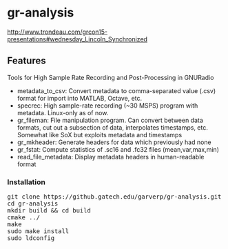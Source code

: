 # gr-analysis
http://www.trondeau.com/grcon15-presentations#wednesday_Lincoln_Synchronized
## Features
Tools for High Sample Rate Recording and Post-Processing in GNURadio
+ metadata_to_csv: Convert metadata to comma-separated value (.csv) format for import into MATLAB, Octave, etc.
+ specrec: High sample-rate recording (~30 MSPS) program with metadata. Linux-only as of now.
+ gr_fileman: File manipulation program. Can convert between data formats, cut out a subsection of data, interpolates timestamps, etc. Somewhat like SoX but exploits metadata and timestamps
+ gr_mkheader: Generate headers for data which previously had none
+ gr_fstat: Compute statistics of .sc16 and .fc32 files (mean,var,max,min)
+ read_file_metadata: Display metadata headers in human-readable format
### Installation
<pre>git clone https://github.gatech.edu/garverp/gr-analysis.git
cd gr-analysis
mkdir build && cd build
cmake ../
make
sudo make install
sudo ldconfig</pre>
